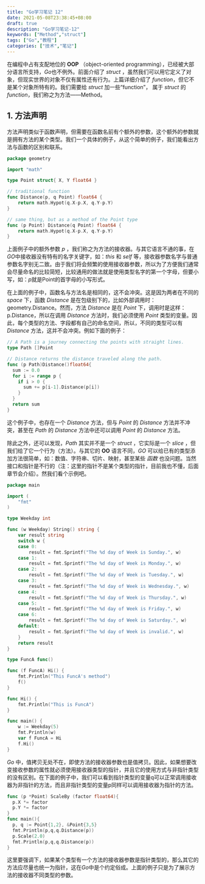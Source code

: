 ```yaml
---
title: "Go学习笔记 12"
date: 2021-05-08T23:38:45+08:00
draft: true
description: "Go学习笔记-12"
keywords: ["Method","struct"]
tags: ["Go","教程"]
categories: ["技术","笔记"]
---
```


在编程中占有支配地位的 **OOP** （object-oriented programming），已经被大部分语言所支持，*Go*也不例外。前面介绍了 *struct* ，虽然我们可以用它定义了对象，但现实世界的对象不仅有属性还有行为。上篇详细介绍了 *function*，但它不是某个对象所特有的。我们需要给 *struct* 加一些“function”， 属于 *struct* 的 *function*，我们称之为方法——Method。

<!--more-->

## 1. 方法声明

方法声明类似于函数声明，但需要在函数名前有个额外的参数，这个额外的参数就是拥有方法的某个类型。我们一个具体的例子，从这个简单的例子，我们能看出方法与函数的区别和联系。

```go
package geometry

import "math"

type Point struct{ X, Y float64 }

// traditional function
func Distance(p, q Point) float64 {
    return math.Hypot(q.X-p.X, q.Y-p.Y)
}

// same thing, but as a method of the Point type
func (p Point) Distance(q Point) float64 {
    return math.Hypot(q.X-p.X, q.Y-p.Y)
}
```

上面例子中的额外参数 *p* ，我们称之为方法的接收器。与其它语言不通的事，在*GO*中接收器没有特有的名字关键字，如：*this* 和 *self* 等，接收器参数名字与普通参数名字别无二致。由于我们将会频繁的使用接收器参数，所以为了方便我们通常会尽量命名的比较简短，比较通用的做法就是使用类型名字的第一个字母，但要小写，如：*p*就是Point的首字母的小写形式。

在上面的例子中，函数名与方法名是相同的，这不会冲突。这是因为两者在不同的 *space* 下，函数 *Distance* 是在包级别下的，比如外部调用时：geometry.Distance。然而，方法 *Distance* 是在 *Point* 下，调用时是这样：p.Distance，所以在调用 *Distance* 方法时，我们必须使用 *Point* 类型的变量。因此，每个类型的方法、字段都有自己的命名空间，所以，不同的类型可以有 *Distance* 方法，这并不会冲突。例如下面的例子：

```go
// A Path is a journey connecting the points with straight lines.
type Path []Point

// Distance returns the distance traveled along the path.
func (p Path)Distance()float64{
  sum := 0.0
  for i := range p {
    if i > 0 {
      sum += p[i-1].Distance(p[i])
    }
  }
  return sum
}
```

这个例子中，也存在一个 *Distance* 方法，但与 *Point* 的 *Distance* 方法并不冲突，甚至在 *Path* 的 *Distance* 方法中还可以调用 *Point* 的 *Distance* 方法。

除此之外，还可以发现，*Path* 其实并不是一个 *struct* ，它实际是一个 *slice* ，但我们给了它一个行为（方法）。与其它的 **OO** 语言不同，*GO* 可以给已有的类型添加方法很简单，如：数值、字符串、切片、映射，甚至某些 *函数* 也没问题。当然接口和指针是不行的（注：这里的指针不是某个类型的指针，目前我也不懂，后面章节会介绍）。然我们看个示例吧。

```go
package main

import (
	"fmt"
)

type Weekday int

func (w Weekday) String() string {
	var result string
	switch w {
	case 0:
		result = fmt.Sprintf("The %d day of Week is Sunday.", w)
	case 1:
		result = fmt.Sprintf("The %d day of Week is Monday.", w)
	case 2:
		result = fmt.Sprintf("The %d day of Week is Tuesday.", w)
	case 3:
		result = fmt.Sprintf("The %d day of Week is Wednesday.", w)
	case 4:
		result = fmt.Sprintf("The %d day of Week is Thursday.", w)
	case 5:
		result = fmt.Sprintf("The %d day of Week is Friday.", w)
	case 6:
		result = fmt.Sprintf("The %d day of Week is Saturday.", w)
	default:
		result = fmt.Sprintf("The %d day of Week is invalid.", w)
	}
	return result
}

type FuncA func()

func (f FuncA) Hi() {
	fmt.Println("This FuncA's method")
	f()
}

func Hi() {
	fmt.Println("This is FuncA")
}

func main() {
	w := Weekday(5)
	fmt.Println(w)
	var f FuncA = Hi
	f.Hi()
}
```

*Go* 中，值拷贝无处不在，即使方法的接收器参数也是值拷贝。因此，如果想要改变接收参数的属性就必须使用接收器类型的指针，并且它的使用方式与非指针类型的没有区别。在下面的例子中，我们可以看到指针类型的变量q可以正常调用接收器为非指针的方法，而且非指针类型的变量p同样可以调用接收器为指针的方法。

```go
func (p *Point) ScaleBy (factor float64){
  p.X *= factor
  p.Y *= factor
}
func main(){
  p, q := Point{1,2}, &Point{3,5}
  fmt.Println(p,q,q.Distance(p))
  p.Scale(2.0)
  fmt.Println(p,q,q.Distance(p))
}
```

这里要强调下，如果某个类型有一个方法的接收器参数是指针类型的，那么其它的方法应尽量也统一为指针，这在*Go*中是个约定俗成。上面的例子只是为了展示方法的接收器不同类型的参数。


